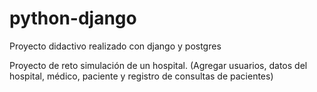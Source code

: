 # python-django
Proyecto didactivo realizado con django y postgres

Proyecto de reto simulación de un hospital. (Agregar usuarios, datos del hospital, médico, paciente y registro de consultas de pacientes)

